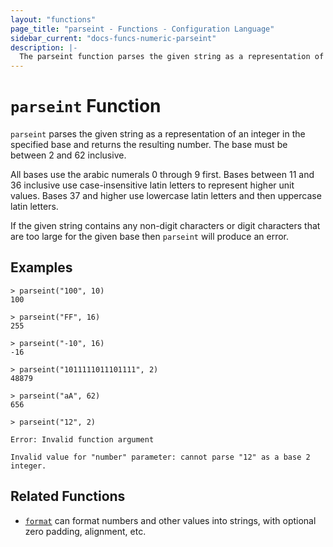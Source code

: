 ```yaml
---
layout: "functions"
page_title: "parseint - Functions - Configuration Language"
sidebar_current: "docs-funcs-numeric-parseint"
description: |-
  The parseint function parses the given string as a representation of an integer.
---
```


# `parseint` Function


`parseint` parses the given string as a representation of an integer in
the specified base and returns the resulting number. The base must be between 2
and 62 inclusive.

All bases use the arabic numerals 0 through 9 first. Bases between 11 and 36
inclusive use case-insensitive latin letters to represent higher unit values.
Bases 37 and higher use lowercase latin letters and then uppercase latin
letters.

If the given string contains any non-digit characters or digit characters that
are too large for the given base then `parseint` will produce an error.

## Examples

```
> parseint("100", 10)
100

> parseint("FF", 16)
255

> parseint("-10", 16)
-16

> parseint("1011111011101111", 2)
48879

> parseint("aA", 62)
656

> parseint("12", 2)

Error: Invalid function argument

Invalid value for "number" parameter: cannot parse "12" as a base 2 integer.
```

## Related Functions

* [`format`](./format.html) can format numbers and other values into strings,
  with optional zero padding, alignment, etc.
